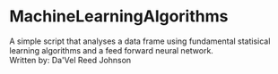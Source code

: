 # MachineLearningAlgorithms
A simple script that analyses a data frame using fundamental statisical learning algorithms and a feed forward neural network. <br>
Written by: Da'Vel Reed Johnson 
